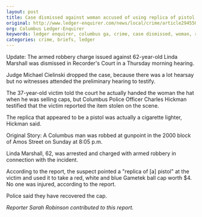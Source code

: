 ```yaml
---
layout: post
title: Case dismissed against woman accused of using replica of pistol in robbery
original: http://www.ledger-enquirer.com/news/local/crime/article29455078.html
org: Columbus Ledger-Enquirer
keywords: ledger enquirer, columbus ga, crime, case dismissed, woman, replica pistol
categories: crime, briefs, ledger
---
```


Update: The armed robbery charge issued against 62-year-old Linda Marshall was dismissed in Recorder's Court in a Thursday morning hearing.

<!--break-->

Judge Michael Cielinski dropped the case, because there was a lot hearsay but no witnesses attended the preliminary hearing to testify.

The 37-year-old victim told the court he actually handed the woman the hat when he was selling caps, but Columbus Police Officer Charles Hickman testified that the victim reported the item stolen on the scene.

The replica that appeared to be a pistol was actually a cigarette lighter, Hickman said.

Original Story: A Columbus man was robbed at gunpoint in the 2000 block of Amos Street on Sunday at 8:05 p.m.

Linda Marshall, 62, was arrested and charged with armed robbery in connection with the incident.

According to the report, the suspect pointed a "replica of [a] pistol" at the victim and used it to take a red, white and blue Gametek ball cap worth $4. No one was injured, according to the report.

Police said they have recovered the cap.

*Reporter Sarah Robinson contributed to this report.*